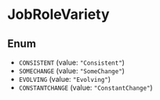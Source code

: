 # JobRoleVariety

## Enum

* `CONSISTENT` (value: `"Consistent"`)
* `SOMECHANGE` (value: `"SomeChange"`)
* `EVOLVING` (value: `"Evolving"`)
* `CONSTANTCHANGE` (value: `"ConstantChange"`)
